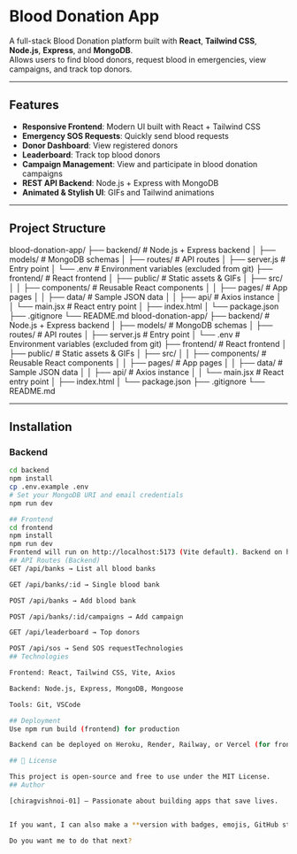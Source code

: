 # Blood Donation App

A full-stack Blood Donation platform built with **React**, **Tailwind CSS**, **Node.js**, **Express**, and **MongoDB**.  
Allows users to find blood donors, request blood in emergencies, view campaigns, and track top donors.

---

## Features

- **Responsive Frontend**: Modern UI built with React + Tailwind CSS
- **Emergency SOS Requests**: Quickly send blood requests
- **Donor Dashboard**: View registered donors
- **Leaderboard**: Track top blood donors
- **Campaign Management**: View and participate in blood donation campaigns
- **REST API Backend**: Node.js + Express with MongoDB
- **Animated & Stylish UI**: GIFs and Tailwind animations

---

## Project Structure

blood-donation-app/
├── backend/ # Node.js + Express backend
│ ├── models/ # MongoDB schemas
│ ├── routes/ # API routes
│ ├── server.js # Entry point
│ └── .env # Environment variables (excluded from git)
├── frontend/ # React frontend
│ ├── public/ # Static assets & GIFs
│ ├── src/
│ │ ├── components/ # Reusable React components
│ │ ├── pages/ # App pages
│ │ ├── data/ # Sample JSON data
│ │ ├── api/ # Axios instance
│ │ └── main.jsx # React entry point
│ ├── index.html
│ └── package.json
├── .gitignore
└── README.md
blood-donation-app/
├── backend/ # Node.js + Express backend
│ ├── models/ # MongoDB schemas
│ ├── routes/ # API routes
│ ├── server.js # Entry point
│ └── .env # Environment variables (excluded from git)
├── frontend/ # React frontend
│ ├── public/ # Static assets & GIFs
│ ├── src/
│ │ ├── components/ # Reusable React components
│ │ ├── pages/ # App pages
│ │ ├── data/ # Sample JSON data
│ │ ├── api/ # Axios instance
│ │ └── main.jsx # React entry point
│ ├── index.html
│ └── package.json
├── .gitignore
└── README.md


---

## Installation

### Backend

```bash
cd backend
npm install
cp .env.example .env
# Set your MongoDB URI and email credentials
npm run dev

## Frontend 
cd frontend
npm install
npm run dev
Frontend will run on http://localhost:5173 (Vite default). Backend on http://localhost:5000.
## API Routes (Backend)
GET /api/banks → List all blood banks

GET /api/banks/:id → Single blood bank

POST /api/banks → Add blood bank

POST /api/banks/:id/campaigns → Add campaign

GET /api/leaderboard → Top donors

POST /api/sos → Send SOS requestTechnologies   
## Technologies

Frontend: React, Tailwind CSS, Vite, Axios

Backend: Node.js, Express, MongoDB, Mongoose

Tools: Git, VSCode

## Deployment
Use npm run build (frontend) for production

Backend can be deployed on Heroku, Render, Railway, or Vercel (for frontend)

## 📄 License

This project is open-source and free to use under the MIT License.
## Author

[chiragvishnoi-01] – Passionate about building apps that save lives.


If you want, I can also make a **version with badges, emojis, GitHub stats, and GIF previews** that looks fully **professional for GitHub showcase**.  

Do you want me to do that next?